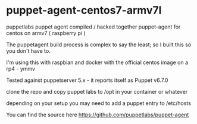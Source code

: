 # puppet-agent-centos7-armv7l
puppetlabs puppet agent compiled / hacked together puppet-agent for centos on armv7 ( raspberry pi ) 

The puppetagent build process is complex to say the least; so I built this so you don't have to.

I'm using this with raspbian and docker with the official centos image on a rp4 - ymmv

Tested against puppetserver 5.x - it reports itself as Puppet v6.7.0

clone the repo and copy puppet labs to /opt in your container or whatever

depending on your setup you may need to add a puppet entry to /etc/hosts

You can find the source here https://github.com/puppetlabs/puppet-agent 


